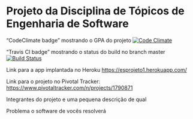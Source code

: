 # Projeto da Disciplina de Tópicos de Engenharia de Software

“CodeClimate badge” mostrando o GPA do projeto
[![Code Climate](https://codeclimate.com/github/lcmcs/ESProjeto/badges/gpa.svg)](https://codeclimate.com/github/lcmcs/ESProjeto)

“Travis CI badge” mostrando o status do build no branch master
[![Build Status](https://travis-ci.org/lcmcs/ESProjeto.svg?branch=master)](https://travis-ci.org/lcmcs/ESProjeto)

Link para a app implantada no Heroku
https://esprojeto1.herokuapp.com/

Link para o projeto no Pivotal Tracker: 
https://www.pivotaltracker.com/n/projects/1790871

Integrantes do projeto e uma pequena descrição de qual

Problema o software de vocês resolverá
